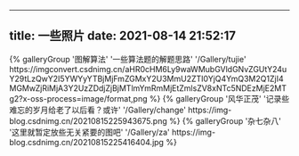 
---
title: 一些照片
date: 2021-08-14 21:52:17
---

<div class="gallery-group-main">
{% galleryGroup '图解算法' '一些算法题的解题思路' '/Gallery/tujie' https://imgconvert.csdnimg.cn/aHR0cHM6Ly9waWMubGVldGNvZGUtY24uY29tLzQwY2I5YWYyYTBjMjFmZGMxY2U3MmU2ZTI0YjQ4YmQ3M2Q1ZjI4MGMwZjRiMjA3Y2UzZDdjZjBjMTlmYmRmMjEtZmlsZV8xNTc5NDEzMjE2MTg2?x-oss-process=image/format,png %}
{% galleryGroup '风华正茂' '记录些难忘的岁月给老了以后看？或许' '/Gallery/change' https://img-blog.csdnimg.cn/20210815225943675.png %}
{% galleryGroup '杂七杂八' '这里就暂定放些无关紧要的图吧' '/Gallery/za' https://img-blog.csdnimg.cn/20210815225416404.jpg %}
</div>

